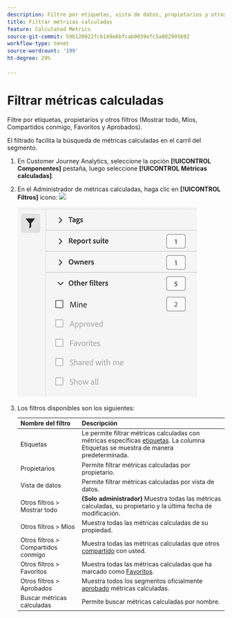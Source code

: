 ```yaml
---
description: Filtre por etiquetas, vista de datos, propietarios y otros filtros (Mostrar todo, Míos, Compartidos conmigo, Favoritos y Aprobados).
title: Filtrar métricas calculadas
feature: Calculated Metrics
source-git-commit: 59b120022fcb149e6bfcab0039efc5a802995b92
workflow-type: tm+mt
source-wordcount: '199'
ht-degree: 29%

---
```


# Filtrar métricas calculadas

Filtre por etiquetas, propietarios y otros filtros (Mostrar todo, Míos, Compartidos conmigo, Favoritos y Aprobados).

El filtrado facilita la búsqueda de métricas calculadas en el carril del segmento.

1. En Customer Journey Analytics, seleccione la opción **[!UICONTROL Componentes]** pestaña, luego seleccione **[!UICONTROL Métricas calculadas]**.

1. En el Administrador de métricas calculadas, haga clic en **[!UICONTROL Filtros]** icono:  ![](https://spectrum.adobe.com/static/icons/workflow_18/Smock_Filter_18_N.svg)

   ![](assets/filtering.png)

1. Los filtros disponibles son los siguientes:

   | Nombre del filtro | Descripción |
   |---|---|
   | Etiquetas | Le permite filtrar métricas calculadas con métricas específicas [etiquetas](/help/components/calc-metrics/cm-workflow/cm-tagging.md). La columna Etiquetas se muestra de manera predeterminada. |
   | Propietarios | Permite filtrar métricas calculadas por propietario. |
   | Vista de datos | Permite filtrar métricas calculadas por vista de datos. |
   | Otros filtros > Mostrar todo | **(Solo administrador)** Muestra todas las métricas calculadas, su propietario y la última fecha de modificación. |
   | Otros filtros > Míos | Muestra todas las métricas calculadas de su propiedad. |
   | Otros filtros > Compartidos conmigo | Muestra todas las métricas calculadas que otros [compartido](/help/components/calc-metrics/cm-workflow/cm-sharing.md) con usted. |
   | Otros filtros > Favoritos | Muestra todas las métricas calculadas que ha marcado como [Favoritos](/help/components/calc-metrics/cm-workflow/cm-favorite.md). |
   | Otros filtros > Aprobados | Muestra todos los segmentos oficialmente [aprobado](/help/components/calc-metrics/cm-workflow/cm-approving.md) métricas calculadas. |
   | Buscar métricas calculadas | Permite buscar métricas calculadas por nombre. |